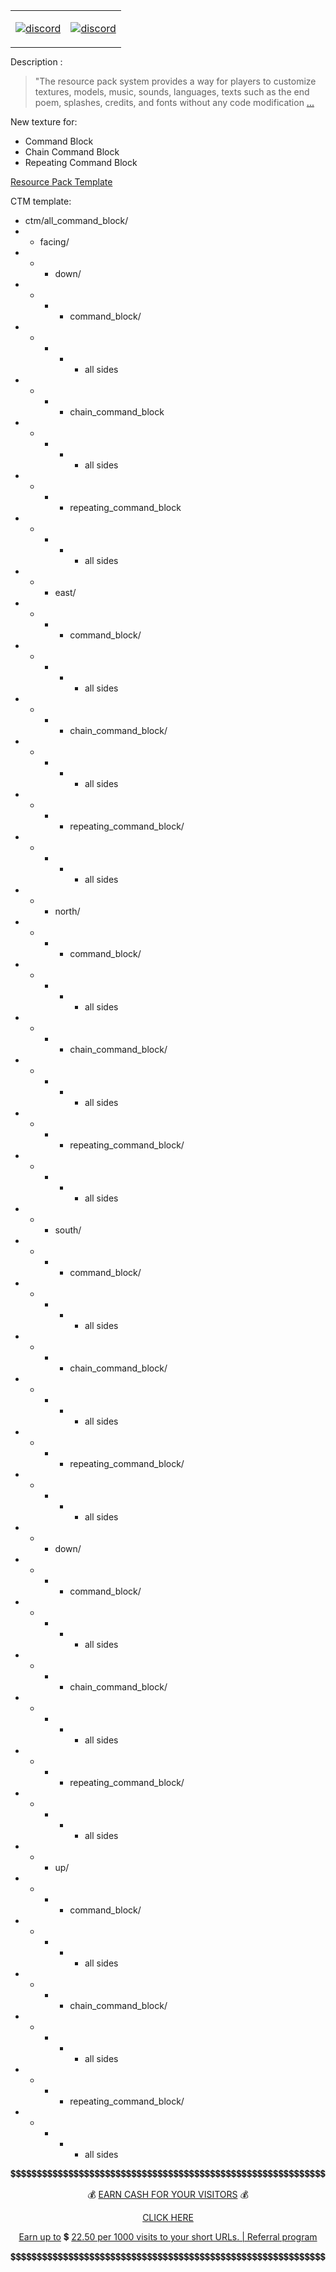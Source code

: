 <span align="center">
   
    
<table style="margin: auto; text-align: center;">
   
<tr>
<td>
<a href="https://www.patreon.com/jtorleon">

![discord](https://gitlab.com/scs_torleon/hub-ore-prospecting-stick/-/raw/main/assets/footer-patreon.png)
  
</a>
</td>
<td>
<a href="https://discord.gg/aGKgWtrcgp">

![discord](https://invidget.switchblade.xyz/aGKgWtrcgp)
        
</a>
</td>
</tr>
</table>   
</span>

Description :

>"The resource pack system provides a way for players to customize textures, models, music, sounds, languages, texts such as the end poem, splashes, credits, and fonts without any code modification [...][WIKI_RESOURCE_PACK]

New texture for:

- Command Block
- Chain Command Block
- Repeating Command Block

 
 [Resource Pack Template][CREDIT_TEMPLATE]

CTM template:

- ctm/all_command_block/
- - facing/
- - - down/
- - - - command_block/
- - - - - all sides
- - - - chain_command_block
- - - - - all sides
- - - - repeating_command_block
- - - - - all sides
- - - east/
- - - - command_block/
- - - - - all sides
- - - - chain_command_block/
- - - - - all sides
- - - - repeating_command_block/
- - - - - all sides
- - - north/
- - - - command_block/
- - - - - all sides
- - - - chain_command_block/
- - - - - all sides
- - - - repeating_command_block/
- - - - - all sides
- - - south/
- - - - command_block/
- - - - - all sides
- - - - chain_command_block/
- - - - - all sides
- - - - repeating_command_block/
- - - - - all sides
- - - down/
- - - - command_block/
- - - - - all sides
- - - - chain_command_block/
- - - - - all sides
- - - - repeating_command_block/
- - - - - all sides
- - - up/
- - - - command_block/
- - - - - all sides
- - - - chain_command_block/
- - - - - all sides
- - - - repeating_command_block/
- - - - - all sides


[WIKI_RESOURCE_PACK]: https://minecraft.fandom.com/wiki/Resource_Pack
[CREDIT_TEMPLATE]: https://github.com/Love-and-Tolerance/Resource-Pack-template/releases/latest


<span align="center">

💲💲💲💲💲💲💲💲💲💲💲💲💲💲💲💲💲💲💲💲💲💲💲💲💲💲💲💲💲💲💲💲💲💲💲💲💲💲💲💲💲💲💲💲💲💲💲💲💲💲💲💲💲💲💲💲💲💲💲💲

💰 [EARN CASH FOR YOUR VISITORS](http://adfoc.us/70606381976246) 💰

[CLICK HERE](http://adfoc.us/70606381976246)

[Earn up to](http://adfoc.us/70606381976246) 💲 [22.50 per 1000 visits to your short URLs. | Referral program](http://adfoc.us/70606381976246)

💲💲💲💲💲💲💲💲💲💲💲💲💲💲💲💲💲💲💲💲💲💲💲💲💲💲💲💲💲💲💲💲💲💲💲💲💲💲💲💲💲💲💲💲💲💲💲💲💲💲💲💲💲💲💲💲💲💲💲💲
 
</span>

